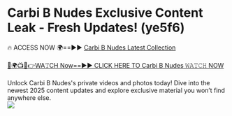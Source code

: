 # Carbi B Nudes Exclusive Content Leak - Fresh Updates! (ye5f6)

🔥 ACCESS NOW 🌍==►► <a href="https://tinyurl.com/2mz8nhtm" rel="nofollow">Carbi B Nudes Latest Collection</a>
<br><br>
[🔴🌍📺📱👉WA𝚃CH Now==►► CLICK HERE TO Carbi B Nudes 𝚆𝙰𝚃𝙲𝙷 NOW](https://tinyurl.com/2mz8nhtm)
<br><br>
Unlock Carbi B Nudes's private videos and photos today! Dive into the newest 2025 content updates and explore exclusive material you won’t find anywhere else.
<br>
<a href="https://tinyurl.com/2mz8nhtm" rel="nofollow" data-target="animated-image.originalLink"><img src="https://camo.githubusercontent.com/8a4f000d20f83aca3bf7ec5f350d767afa0574a8a352519fd8cfa583a6f93a33/68747470733a2f2f692e696d6775722e636f6d2f644a486b345a712e676966" data-canonical-src="https://i.imgur.com/dJHk4Zq.gif" style="max-width: 100%; display: inline-block;" data-target="animated-image.originalImage"></a>
<br>
